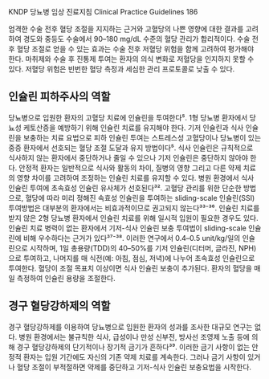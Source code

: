 KNDP 당뇨병 임상 진료지침 Clinical Practice Guidelines
<PAGE>186

엄격한 수술 전후 혈당 조절을 지지하는 근거와 고혈당의 나쁜 영향에 대한 결과를 고려하여 경도와 중등도 수술에서 90–180 mg/dL 수준의 혈당 관리가 합리적이다. 수술 전후 혈당 조절로 얻을 수 있는 효과는 수술 전후 저혈당 위험을 함께 고려하여 평가해야 한다. 마취제와 수술 후 진통제 투여는 환자의 의식 변화로 저혈당을 인지하지 못할 수 있다. 저혈당 위험은 빈번한 혈당 측정과 세심한 관리 프로토콜로 낮출 수 있다.

## 인슐린 피하주사의 역할

당뇨병으로 입원한 환자의 고혈당 치료에 인슐린을 투여한다⁵. 1형 당뇨병 환자에서 당뇨성 케토산증을 예방하기 위해 인슐린 치료를 유지해야 한다. 기저 인슐린과 식사 인슐린을 보충하는 치료 요법으로 피하 인슐린 투여는 스트레스성 고혈당이나 당뇨병이 있는 중증 환자에서 선호되는 혈당 조절 도달과 유지 방법이다⁵. 식사 인슐린은 규칙적으로 식사하지 않는 환자에서 중단하거나 줄일 수 있으나 기저 인슐린은 중단하지 않아야 한다. 안정적 환자는 일반적으로 식사와 활동의 차이, 질병의 영향 그리고 다른 약제 치료의 영향 차이를 고려하여 조정하는 인슐린 치료를 유지할 수 있다. 병원 환경에서 식사 인슐린 투여에 초속효성 인슐린 유사체가 선호된다³². 고혈당 관리를 위한 단순한 방법으로, 혈당에 따라 미리 정해진 속효성 인슐린을 투여하는 sliding-scale 인슐린(SSI) 투여방법은 대부분의 환자에서는 비효과적이므로 권고되지 않는다³³⁻³⁶. 인슐린 치료를 받지 않은 2형 당뇨병 환자에서 인슐린 치료를 위해 일시적 입원이 필요한 경우도 있다. 인슐린 치료 병력이 없는 환자에서 기저-식사 인슐린 보충 투여법이 sliding-scale 인슐린에 비해 우수하다는 근거가 있다³⁷⁻³⁸. 이러한 연구에서 0.4–0.5 unit/kg/일의 인슐린으로 시작하며, 1일 총용량(TDD)의 40–50%를 기저 인슐린(디터머, 글라진, NPH)으로 투여하고, 나머지를 매 식전(예: 아침, 점심, 저녁)에 나누어 초속효성 인슐린으로 투여한다. 혈당이 조절 목표치 이상이면 식사 인슐린 보충이 추가된다. 환자의 혈당을 매일 측정하여 인슐린 용량을 조절한다.

## 경구 혈당강하제의 역할

경구 혈당강하제를 이용하여 당뇨병으로 입원한 환자의 성과를 조사한 대규모 연구는 없다. 병원 환경에서는 불규칙한 식사, 급성이나 만성 신부전, 방사선 조영제 노출 등에 의해 경구 혈당강하제의 단기적이나 장기적 금기가 흔하다³⁹. 이러한 금기 사항이 없는 안정적 환자는 입원 기간에도 자신의 기존 약제 치료를 계속한다. 그러나 금기 사항이 있거나 혈당 조절이 부적절하면 약제를 중단하고 기저-식사 인슐린 보충요법을 시작한다.
